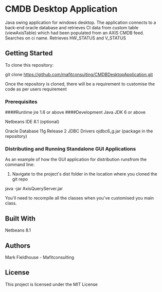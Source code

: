 # CMDB Desktop Application
Java swing application for windows desktop. The application connects to a back-end oracle database and 
retrieves CI data from custom table (viewAxisTable) which had been populated from an AXIS CMDB feed. 
Searches on ci name. Retrieves HW_STATUS and V_STATUS 

## Getting Started

To clone this repository:     

git clone https://github.com/mafitconsulting/CMDBDesktopApplication.git
        
Once the repository is cloned, there will be a requirement to customise the code as per users requirement
### Prerequisites
####Runtime
jre 1.6 or above
####Development
Java JDK 6 or above

Netbeans IDE 8.1 (optional)

Oracle Database 11g Release 2 JDBC Drivers ojdbc6_g.jar (package in the repository)

### Distributing and Running Standalone GUI Applications
As an example of how the GUI application for distribution runsfrom the command line:

1. Navigate to the project's dist folder in the location where you cloned the git repo

java -jar AxisQueryServer.jar 

You'll need to recompile all the classes when you've customised you main class.

## Built With
Netbeans 8.1

## Authors
Mark Fieldhouse - Mafitconsulting 

## License
This project is licensed under the MIT License 
